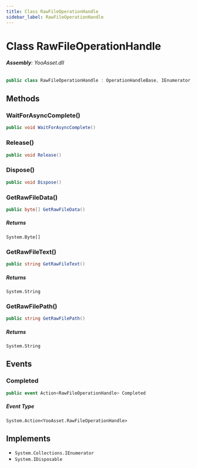 ```yaml
---
title: Class RawFileOperationHandle
sidebar_label: RawFileOperationHandle
---
```

# Class RawFileOperationHandle


###### **Assembly**: YooAsset.dll

```csharp title="Declaration"
public class RawFileOperationHandle : OperationHandleBase, IEnumerator, IDisposable
```
## Methods
### WaitForAsyncComplete()


```csharp title="Declaration"
public void WaitForAsyncComplete()
```
### Release()


```csharp title="Declaration"
public void Release()
```
### Dispose()


```csharp title="Declaration"
public void Dispose()
```
### GetRawFileData()


```csharp title="Declaration"
public byte[] GetRawFileData()
```

##### Returns

`System.Byte[]`
### GetRawFileText()


```csharp title="Declaration"
public string GetRawFileText()
```

##### Returns

`System.String`
### GetRawFilePath()


```csharp title="Declaration"
public string GetRawFilePath()
```

##### Returns

`System.String`
## Events
### Completed


```csharp title="Declaration"
public event Action<RawFileOperationHandle> Completed
```
##### Event Type
`System.Action<YooAsset.RawFileOperationHandle>`

## Implements

* `System.Collections.IEnumerator`
* `System.IDisposable`
